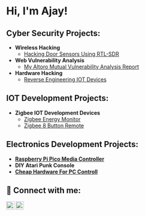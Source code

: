 <h1>Hi, I'm Ajay! </h1>
<h2> Cyber Security Projects:</h2>


- <b>Wireless Hacking  </b>
  - [Hacking Door Sensors Using RTL-SDR]()
- <b>Web Vulnerability Analysis</b>
   - [My Altoro Mutual Vulnerability Analysis Report ](https://github.com/delta010/Altoro-Mutual-Vulnerability-Analysis-Report)
- <b> Hardware Hacking</b>
   - [ Reverse Engineering IOT Devices]()
   



<h2>IOT Development Projects:</h2>

- <b>Zigbee IOT Development Devices</b>
  - [Zigbee Energy Monitor](https://github.com/delta010/Zigbee-Energy-Monitor)
  - [Zigbee 8 Button Remote](https://github.com/delta010/Zigbee-8-Button-Remote)
 

<h2> Electronics Development Projects:</h2>

- <b> [Raspberry Pi Pico Media Controller](https://github.com/delta010/Raspberry_Pi_Pico_Media_Controller) </b>
- <b> DIY Atari Punk Console</b>
- <b> [Cheap Hardware For PC Controll](https://github.com/delta010/PC-Remote-ON_OFF-Controll/tree/main)</b>

<h2> 🤳 Connect with me:</h2>

[<img align="left" alt="JoshMadakor | Twitter" width="22px" src="https://cdn.jsdelivr.net/npm/simple-icons@v3/icons/twitter.svg" />][twitter]
[<img align="left" alt="JoshMadakor | LinkedIn" width="22px" src="https://cdn.jsdelivr.net/npm/simple-icons@v3/icons/linkedin.svg" />][linkedin]


[twitter]: https://twitter.com/
[linkedin]: https://linkedin.com/in/ajay-krishnan-a638b8282



<!--
**joshmadakor1/joshmadakor1** is a ✨ _special_ ✨ repository because its `README.md` (this file) appears on your GitHub profile.

Here are some ideas to get you started:

- 🔭 I’m currently working on ...
- 🌱 I’m currently learning ...
- 👯 I’m looking to collaborate on ...
- 🤔 I’m looking for help with ...
- 💬 Ask me about ...
- 📫 How to reach me: ...
- 😄 Pronouns: ...
- ⚡ Fun fact: ...
-->
